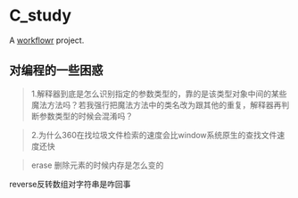 # C_study

A [workflowr][] project.

[workflowr]: https://github.com/workflowr/workflowr


## 对编程的一些困惑
> 1.解释器到底是怎么识别指定的参数类型的，靠的是该类型对象中间的某些魔法方法吗？若我强行把魔法方法中的类名改为跟其他的重复，解释器再判断参数类型的时候会混淆吗？

> 2.为什么360在找垃圾文件检索的速度会比window系统原生的查找文件速度还快

> erase 删除元素的时候内存是怎么变的

reverse反转数组对字符串是咋回事